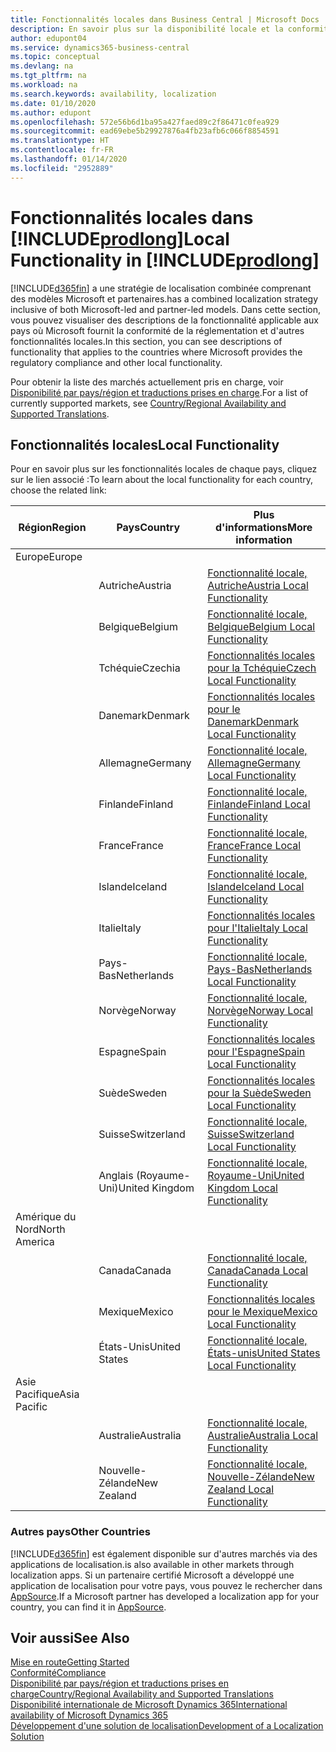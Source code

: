 ```yaml
---
title: Fonctionnalités locales dans Business Central | Microsoft Docs
description: En savoir plus sur la disponibilité locale et la conformité de la réglementation de Dynamics 365 Business Central.
author: edupont04
ms.service: dynamics365-business-central
ms.topic: conceptual
ms.devlang: na
ms.tgt_pltfrm: na
ms.workload: na
ms.search.keywords: availability, localization
ms.date: 01/10/2020
ms.author: edupont
ms.openlocfilehash: 572e56b6d1ba95a427faed89c2f86471c0fea929
ms.sourcegitcommit: ead69ebe5b29927876a4fb23afb6c066f8854591
ms.translationtype: HT
ms.contentlocale: fr-FR
ms.lasthandoff: 01/14/2020
ms.locfileid: "2952889"
---
```

# <a name="local-functionality-in-includeprodlongincludesprodlongmd"></a><span data-ttu-id="3bb02-103">Fonctionnalités locales dans [!INCLUDE[prodlong](includes/prodlong.md)]</span><span class="sxs-lookup"><span data-stu-id="3bb02-103">Local Functionality in [!INCLUDE[prodlong](includes/prodlong.md)]</span></span>

[!INCLUDE[d365fin](includes/d365fin_md.md)] <span data-ttu-id="3bb02-104">a une stratégie de localisation combinée comprenant des modèles Microsoft et partenaires.</span><span class="sxs-lookup"><span data-stu-id="3bb02-104">has a combined localization strategy inclusive of both Microsoft-led and partner-led models.</span></span> <span data-ttu-id="3bb02-105">Dans cette section, vous pouvez visualiser des descriptions de la fonctionnalité applicable aux pays où Microsoft fournit la conformité de la réglementation et d'autres fonctionnalités locales.</span><span class="sxs-lookup"><span data-stu-id="3bb02-105">In this section, you can see descriptions of functionality that applies to the countries where Microsoft provides the regulatory compliance and other local functionality.</span></span>  

<span data-ttu-id="3bb02-106">Pour obtenir la liste des marchés actuellement pris en charge, voir [Disponibilité par pays/région et traductions prises en charge](/dynamics365/business-central/dev-itpro/compliance/apptest-countries-and-translations?toc=/dynamics365/business-central/toc.json).</span><span class="sxs-lookup"><span data-stu-id="3bb02-106">For a list of currently supported markets, see [Country/Regional Availability and Supported Translations](/dynamics365/business-central/dev-itpro/compliance/apptest-countries-and-translations?toc=/dynamics365/business-central/toc.json).</span></span>  

## <a name="local-functionality"></a><span data-ttu-id="3bb02-107">Fonctionnalités locales</span><span class="sxs-lookup"><span data-stu-id="3bb02-107">Local Functionality</span></span>

<span data-ttu-id="3bb02-108">Pour en savoir plus sur les fonctionnalités locales de chaque pays, cliquez sur le lien associé :</span><span class="sxs-lookup"><span data-stu-id="3bb02-108">To learn about the local functionality for each country, choose the related link:</span></span>

| <span data-ttu-id="3bb02-109">Région</span><span class="sxs-lookup"><span data-stu-id="3bb02-109">Region</span></span> | <span data-ttu-id="3bb02-110">Pays</span><span class="sxs-lookup"><span data-stu-id="3bb02-110">Country</span></span> | <span data-ttu-id="3bb02-111">Plus d'informations</span><span class="sxs-lookup"><span data-stu-id="3bb02-111">More information</span></span> |
| --- | --- |--- |
| <span data-ttu-id="3bb02-112">Europe</span><span class="sxs-lookup"><span data-stu-id="3bb02-112">Europe</span></span> |  | |
|        | <span data-ttu-id="3bb02-113">Autriche</span><span class="sxs-lookup"><span data-stu-id="3bb02-113">Austria</span></span> | [<span data-ttu-id="3bb02-114">Fonctionnalité locale, Autriche</span><span class="sxs-lookup"><span data-stu-id="3bb02-114">Austria Local Functionality</span></span>](localfunctionality/austria/austria-local-functionality.md) |
|        | <span data-ttu-id="3bb02-115">Belgique</span><span class="sxs-lookup"><span data-stu-id="3bb02-115">Belgium</span></span> | [<span data-ttu-id="3bb02-116">Fonctionnalité locale, Belgique</span><span class="sxs-lookup"><span data-stu-id="3bb02-116">Belgium Local Functionality</span></span>](localfunctionality/belgium/belgium-local-functionality.md) |
|        | <span data-ttu-id="3bb02-117">Tchéquie</span><span class="sxs-lookup"><span data-stu-id="3bb02-117">Czechia</span></span> | [<span data-ttu-id="3bb02-118">Fonctionnalités locales pour la Tchéquie</span><span class="sxs-lookup"><span data-stu-id="3bb02-118">Czech Local Functionality</span></span>](localfunctionality/czech/czech-local-functionality.md) |
|        | <span data-ttu-id="3bb02-119">Danemark</span><span class="sxs-lookup"><span data-stu-id="3bb02-119">Denmark</span></span> | [<span data-ttu-id="3bb02-120">Fonctionnalités locales pour le Danemark</span><span class="sxs-lookup"><span data-stu-id="3bb02-120">Denmark Local Functionality</span></span>](localfunctionality/denmark/denmark-local-functionality.md) |
|        | <span data-ttu-id="3bb02-121">Allemagne</span><span class="sxs-lookup"><span data-stu-id="3bb02-121">Germany</span></span> | [<span data-ttu-id="3bb02-122">Fonctionnalité locale, Allemagne</span><span class="sxs-lookup"><span data-stu-id="3bb02-122">Germany Local Functionality</span></span>](localfunctionality/germany/germany-local-functionality.md) |
|        | <span data-ttu-id="3bb02-123">Finlande</span><span class="sxs-lookup"><span data-stu-id="3bb02-123">Finland</span></span> | [<span data-ttu-id="3bb02-124">Fonctionnalité locale, Finlande</span><span class="sxs-lookup"><span data-stu-id="3bb02-124">Finland Local Functionality</span></span>](localfunctionality/finland/finland-local-functionality.md) |
|        | <span data-ttu-id="3bb02-125">France</span><span class="sxs-lookup"><span data-stu-id="3bb02-125">France</span></span> | [<span data-ttu-id="3bb02-126">Fonctionnalité locale, France</span><span class="sxs-lookup"><span data-stu-id="3bb02-126">France Local Functionality</span></span>](localfunctionality/france/france-local-functionality.md) |
|        | <span data-ttu-id="3bb02-127">Islande</span><span class="sxs-lookup"><span data-stu-id="3bb02-127">Iceland</span></span> | [<span data-ttu-id="3bb02-128">Fonctionnalité locale, Islande</span><span class="sxs-lookup"><span data-stu-id="3bb02-128">Iceland Local Functionality</span></span>](localfunctionality/iceland/iceland-local-functionality.md) |
|        | <span data-ttu-id="3bb02-129">Italie</span><span class="sxs-lookup"><span data-stu-id="3bb02-129">Italy</span></span> | [<span data-ttu-id="3bb02-130">Fonctionnalités locales pour l'Italie</span><span class="sxs-lookup"><span data-stu-id="3bb02-130">Italy Local Functionality</span></span>](localfunctionality/italy/italy-local-functionality.md) |
|        | <span data-ttu-id="3bb02-131">Pays-Bas</span><span class="sxs-lookup"><span data-stu-id="3bb02-131">Netherlands</span></span> | [<span data-ttu-id="3bb02-132">Fonctionnalité locale, Pays-Bas</span><span class="sxs-lookup"><span data-stu-id="3bb02-132">Netherlands Local Functionality</span></span>](localfunctionality/netherlands/netherlands-local-functionality.md) |
|        | <span data-ttu-id="3bb02-133">Norvège</span><span class="sxs-lookup"><span data-stu-id="3bb02-133">Norway</span></span> | [<span data-ttu-id="3bb02-134">Fonctionnalité locale, Norvège</span><span class="sxs-lookup"><span data-stu-id="3bb02-134">Norway Local Functionality</span></span>](localfunctionality/norway/norway-local-functionality.md) |
|        | <span data-ttu-id="3bb02-135">Espagne</span><span class="sxs-lookup"><span data-stu-id="3bb02-135">Spain</span></span> | [<span data-ttu-id="3bb02-136">Fonctionnalités locales pour l'Espagne</span><span class="sxs-lookup"><span data-stu-id="3bb02-136">Spain Local Functionality</span></span>](localfunctionality/spain/spain-local-functionality.md) |
|        | <span data-ttu-id="3bb02-137">Suède</span><span class="sxs-lookup"><span data-stu-id="3bb02-137">Sweden</span></span> | [<span data-ttu-id="3bb02-138">Fonctionnalités locales pour la Suède</span><span class="sxs-lookup"><span data-stu-id="3bb02-138">Sweden Local Functionality</span></span>](localfunctionality/sweden/sweden-local-functionality.md) |
|        | <span data-ttu-id="3bb02-139">Suisse</span><span class="sxs-lookup"><span data-stu-id="3bb02-139">Switzerland</span></span> | [<span data-ttu-id="3bb02-140">Fonctionnalité locale, Suisse</span><span class="sxs-lookup"><span data-stu-id="3bb02-140">Switzerland Local Functionality</span></span>](localfunctionality/switzerland/switzerland-local-functionality.md) |
|        | <span data-ttu-id="3bb02-141">Anglais (Royaume-Uni)</span><span class="sxs-lookup"><span data-stu-id="3bb02-141">United Kingdom</span></span> | [<span data-ttu-id="3bb02-142">Fonctionnalité locale, Royaume-Uni</span><span class="sxs-lookup"><span data-stu-id="3bb02-142">United Kingdom Local Functionality</span></span>](localfunctionality/unitedkingdom/united-kingdom-local-functionality.md) |
| <span data-ttu-id="3bb02-143">Amérique du Nord</span><span class="sxs-lookup"><span data-stu-id="3bb02-143">North America</span></span> |       |  |
|        | <span data-ttu-id="3bb02-144">Canada</span><span class="sxs-lookup"><span data-stu-id="3bb02-144">Canada</span></span>|[<span data-ttu-id="3bb02-145">Fonctionnalité locale, Canada</span><span class="sxs-lookup"><span data-stu-id="3bb02-145">Canada Local Functionality</span></span>](localfunctionality/canada/canada-local-functionality.md) |
|        | <span data-ttu-id="3bb02-146">Mexique</span><span class="sxs-lookup"><span data-stu-id="3bb02-146">Mexico</span></span> | [<span data-ttu-id="3bb02-147">Fonctionnalités locales pour le Mexique</span><span class="sxs-lookup"><span data-stu-id="3bb02-147">Mexico Local Functionality</span></span>](localfunctionality/mexico/mexico-local-functionality.md) |
|        | <span data-ttu-id="3bb02-148">États-Unis</span><span class="sxs-lookup"><span data-stu-id="3bb02-148">United States</span></span>|[<span data-ttu-id="3bb02-149">Fonctionnalité locale, États-unis</span><span class="sxs-lookup"><span data-stu-id="3bb02-149">United States Local Functionality</span></span>](localfunctionality/unitedstates/united-states-local-functionality.md) |
| <span data-ttu-id="3bb02-150">Asie Pacifique</span><span class="sxs-lookup"><span data-stu-id="3bb02-150">Asia Pacific</span></span> |       |  |
|        | <span data-ttu-id="3bb02-151">Australie</span><span class="sxs-lookup"><span data-stu-id="3bb02-151">Australia</span></span> | [<span data-ttu-id="3bb02-152">Fonctionnalité locale, Australie</span><span class="sxs-lookup"><span data-stu-id="3bb02-152">Australia Local Functionality</span></span>](localfunctionality/australia/australia-local-functionality.md) |
|        | <span data-ttu-id="3bb02-153">Nouvelle-Zélande</span><span class="sxs-lookup"><span data-stu-id="3bb02-153">New Zealand</span></span> | [<span data-ttu-id="3bb02-154">Fonctionnalité locale, Nouvelle-Zélande</span><span class="sxs-lookup"><span data-stu-id="3bb02-154">New Zealand Local Functionality</span></span>](localfunctionality/newzealand/new-zealand-local-functionality.md) |

### <a name="other-countries"></a><span data-ttu-id="3bb02-155">Autres pays</span><span class="sxs-lookup"><span data-stu-id="3bb02-155">Other Countries</span></span>
[!INCLUDE[d365fin](includes/d365fin_md.md)] <span data-ttu-id="3bb02-156">est également disponible sur d'autres marchés via des applications de localisation.</span><span class="sxs-lookup"><span data-stu-id="3bb02-156">is also available in other markets through localization apps.</span></span> <span data-ttu-id="3bb02-157">Si un partenaire certifié Microsoft a développé une application de localisation pour votre pays, vous pouvez le rechercher dans [AppSource](https://appsource.microsoft.com/product/dynamics-365-business-central/).</span><span class="sxs-lookup"><span data-stu-id="3bb02-157">If a Microsoft partner has developed a localization app for your country, you can find it in [AppSource](https://appsource.microsoft.com/product/dynamics-365-business-central/).</span></span>

## <a name="see-also"></a><span data-ttu-id="3bb02-158">Voir aussi</span><span class="sxs-lookup"><span data-stu-id="3bb02-158">See Also</span></span>
[<span data-ttu-id="3bb02-159">Mise en route</span><span class="sxs-lookup"><span data-stu-id="3bb02-159">Getting Started</span></span>](product-get-started.md)  
[<span data-ttu-id="3bb02-160">Conformité</span><span class="sxs-lookup"><span data-stu-id="3bb02-160">Compliance</span></span>](compliance/compliance-overview.md)  
[<span data-ttu-id="3bb02-161">Disponibilité par pays/région et traductions prises en charge</span><span class="sxs-lookup"><span data-stu-id="3bb02-161">Country/Regional Availability and Supported Translations</span></span>](/dynamics365/business-central/dev-itpro/compliance/apptest-countries-and-translations?toc=/dynamics365/business-central/toc.json)  
[<span data-ttu-id="3bb02-162">Disponibilité internationale de Microsoft Dynamics 365</span><span class="sxs-lookup"><span data-stu-id="3bb02-162">International availability of Microsoft Dynamics 365</span></span>](/dynamics365/get-started/availability)  
[<span data-ttu-id="3bb02-163">Développement d'une solution de localisation</span><span class="sxs-lookup"><span data-stu-id="3bb02-163">Development of a Localization Solution</span></span>](/dynamics365/business-central/dev-itpro/developer/readiness/readiness-develop-localization)  
